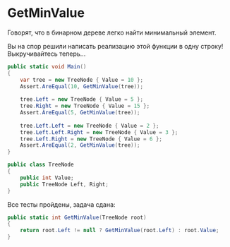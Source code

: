 # GetMinValue

Говорят, что в бинарном дереве легко найти минимальный элемент.

Вы на спор решили написать реализацию этой функции в одну строку! Выкручивайтесь теперь...

```cs
public static void Main()
{
    var tree = new TreeNode { Value = 10 };
    Assert.AreEqual(10, GetMinValue(tree));
    
    tree.Left = new TreeNode { Value = 5 };
    tree.Right = new TreeNode { Value = 15 };
    Assert.AreEqual(5, GetMinValue(tree));
    
    tree.Left.Left = new TreeNode { Value = 2 };
    tree.Left.Left.Right = new TreeNode { Value = 3 };
    tree.Left.Right = new TreeNode { Value = 6 };
    Assert.AreEqual(2, GetMinValue(tree));
}

public class TreeNode
{
    public int Value;
    public TreeNode Left, Right;
}
```


Все тесты пройдены, задача сдана:
```cs
public static int GetMinValue(TreeNode root)
{
    return root.Left != null ? GetMinValue(root.Left) : root.Value;
}
```
